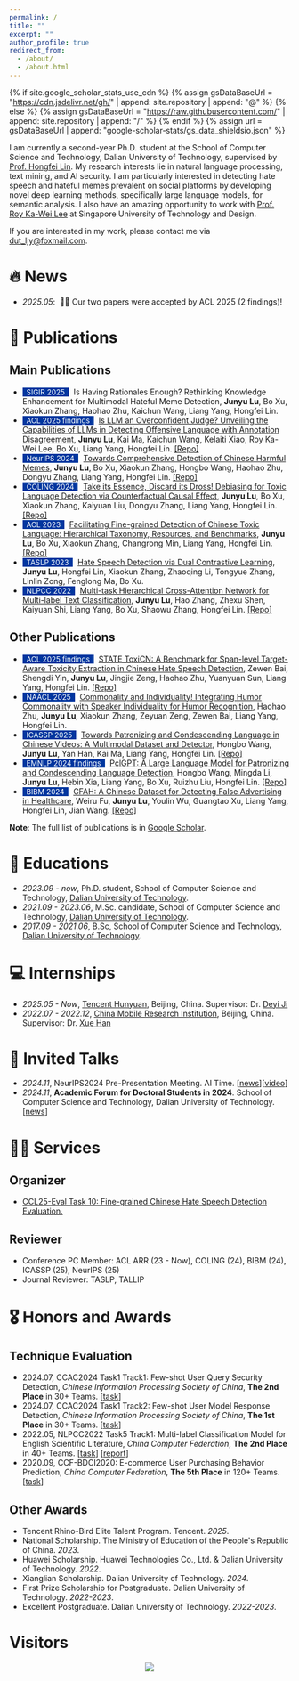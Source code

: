 ```yaml
---
permalink: /
title: ""
excerpt: ""
author_profile: true
redirect_from: 
  - /about/
  - /about.html
---
```


{% if site.google_scholar_stats_use_cdn %}
{% assign gsDataBaseUrl = "https://cdn.jsdelivr.net/gh/" | append: site.repository | append: "@" %}
{% else %}
{% assign gsDataBaseUrl = "https://raw.githubusercontent.com/" | append: site.repository | append: "/" %}
{% endif %}
{% assign url = gsDataBaseUrl | append: "google-scholar-stats/gs_data_shieldsio.json" %}

<span class='anchor' id='about-me'></span>


I am currently a second-year Ph.D. student at the School of Computer Science and Technology, Dalian University of Technology, supervised by [Prof. Hongfei Lin](https://scholar.google.com/citations?hl=zh-CN&user=kV68br0AAAAJ). 
My research interests lie in natural language processing, text mining, and AI security. 
I am particularly interested in detecting hate speech and hateful memes prevalent on social platforms by developing novel deep learning methods, specifically large language models, for semantic analysis.
I also have an amazing opportunity to work with [Prof. Roy Ka-Wei Lee](https://scholar.google.com/citations?user=uQxdOlsAAAAJ) at Singapore University of Technology and Design.

If you are interested in my work, please contact me via [dut_ljy@foxmail.com](dut_ljy@foxmail.com).


# 🔥 News
- *2025.05*: &nbsp;🎉🎉 Our two papers were accepted by ACL 2025 (2 findings)! 

# 📝 Publications 

<!-- for example -->
<!-- - <span style="display:inline-block; background-color:#00369F; color:#fff; padding:0px 7px; margin-right:5px; font-size:13px;">ACL 2024</span><span style="color:red">(Oral)</span> [GenTranslate: Large Language Models are Generative Multilingual Speech and Machine Translators](https://aclanthology.org/2024.acl-long.5.pdf), **<u>Yuchen Hu</u>**, Chen Chen, Chao-Han Huck Yang, Ruizhe Li, Dong Zhang, Zhehuai Chen, Eng Siong Chng. [[Code]](https://github.com/YUCHEN005/GenTranslate) [[Data]](https://huggingface.co/datasets/PeacefulData/HypoTranslate) -->

## Main Publications

- <span style="display:inline-block; background-color:#00369F; color:#fff; padding:0px 7px; margin-right:5px; font-size:13px;">SIGIR 2025</span> Is Having Rationales Enough? Rethinking Knowledge Enhancement for Multimodal Hateful Meme Detection, **Junyu Lu**, Bo Xu, Xiaokun Zhang, Haohao Zhu, Kaichun Wang, Liang Yang, Hongfei Lin.
- <span style="display:inline-block; background-color:#00369F; color:#fff; padding:0px 7px; margin-right:5px; font-size:13px;">ACL 2025 findings</span> [Is LLM an Overconfident Judge? Unveiling the Capabilities of LLMs in Detecting Offensive Language with Annotation Disagreement](https://arxiv.org/abs/2502.06207), **Junyu Lu**, Kai Ma, Kaichun Wang, Kelaiti Xiao, Roy Ka-Wei Lee, Bo Xu, Liang Yang, Hongfei Lin. [[Repo]](https://github.com/DUT-lujunyu/Disagreement)
- <span style="display:inline-block; background-color:#00369F; color:#fff; padding:0px 7px; margin-right:5px; font-size:13px;">NeurIPS 2024</span> [Towards Comprehensive Detection of Chinese Harmful Memes](https://arxiv.org/abs/2410.02378), **Junyu Lu**, Bo Xu, Xiaokun Zhang, Hongbo Wang, Haohao Zhu, Dongyu Zhang, Liang Yang, Hongfei Lin. [[Repo]](https://github.com/DUT-lujunyu/ToxiCN_MM)
- <span style="display:inline-block; background-color:#00369F; color:#fff; padding:0px 7px; margin-right:5px; font-size:13px;">COLING 2024</span> [Take its Essence, Discard its Dross! Debiasing for Toxic Language Detection via Counterfactual Causal Effect](https://aclanthology.org/2024.lrec-main.1353/), **Junyu Lu**, Bo Xu, Xiaokun Zhang, Kaiyuan Liu, Dongyu Zhang, Liang Yang, Hongfei Lin. [[Repo]](https://github.com/DUT-lujunyu/Debias)
- <span style="display:inline-block; background-color:#00369F; color:#fff; padding:0px 7px; margin-right:5px; font-size:13px;">ACL 2023</span> [Facilitating Fine-grained Detection of Chinese Toxic Language: Hierarchical Taxonomy, Resources, and Benchmarks](https://aclanthology.org/2023.acl-long.898.pdf), **Junyu Lu**, Bo Xu, Xiaokun Zhang, Changrong Min, Liang Yang, Hongfei Lin. [[Repo]](https://github.com/DUT-lujunyu/ToxiCN)
- <span style="display:inline-block; background-color:#00369F; color:#fff; padding:0px 7px; margin-right:5px; font-size:13px;">TASLP 2023</span> [Hate Speech Detection via Dual Contrastive Learning](https://ieeexplore.ieee.org/abstract/document/10180106), **Junyu Lu**, Hongfei Lin, Xiaokun Zhang, Zhaoqing Li, Tongyue Zhang, Linlin Zong, Fenglong Ma, Bo Xu. 
- <span style="display:inline-block; background-color:#00369F; color:#fff; padding:0px 7px; margin-right:5px; font-size:13px;">NLPCC 2022</span> [Multi-task Hierarchical Cross-Attention Network for Multi-label Text Classification](https://link.springer.com/chapter/10.1007/978-3-031-17189-5_13), **Junyu Lu**, Hao Zhang, Zhexu Shen, Kaiyuan Shi, Liang Yang, Bo Xu, Shaowu Zhang, Hongfei Lin. [[Repo]](https://github.com/DUT-lujunyu/MHCAN)

## Other Publications

- <span style="display:inline-block; background-color:#00369F; color:#fff; padding:0px 7px; margin-right:5px; font-size:13px;">ACL 2025 findings</span> [STATE ToxiCN: A Benchmark for Span-level Target-Aware Toxicity Extraction in Chinese Hate Speech Detection](https://arxiv.org/html/2501.15451v2), Zewen Bai, Shengdi Yin, **Junyu Lu**, Jingjie Zeng, Haohao Zhu, Yuanyuan Sun, Liang Yang, Hongfei Lin. [[Repo]](https://github.com/shenmeyemeifashengguo/STATE-ToxiCN)
- <span style="display:inline-block; background-color:#00369F; color:#fff; padding:0px 7px; margin-right:5px; font-size:13px;">NAACL 2025</span> [Commonality and Individuality! Integrating Humor Commonality with Speaker Individuality for Humor Recognition](https://aclanthology.org/2025.naacl-long.385/), Haohao Zhu, **Junyu Lu**, Xiaokun Zhang, Zeyuan Zeng, Zewen Bai, Liang Yang, Hongfei Lin.
- <span style="display:inline-block; background-color:#00369F; color:#fff; padding:0px 7px; margin-right:5px; font-size:13px;">ICASSP 2025</span> [Towards Patronizing and Condescending Language in Chinese Videos: A Multimodal Dataset and Detector](https://arxiv.org/abs/2409.05005), Hongbo Wang, **Junyu Lu**, Yan Han, Kai Ma, Liang Yang, Hongfei Lin. [[Repo]](https://github.com/dut-laowang/PCLMM)
- <span style="display:inline-block; background-color:#00369F; color:#fff; padding:0px 7px; margin-right:5px; font-size:13px;">EMNLP 2024 findings</span> [PclGPT: A Large Language Model for Patronizing and Condescending Language Detection](https://arxiv.org/abs/2409.05005), Hongbo Wang, Mingda Li, **Junyu Lu**, Hebin Xia, Liang Yang, Bo Xu, Ruizhu Liu, Hongfei Lin. [[Repo]](https://github.com/dut-laowang/emnlp24-PclGPT)
- <span style="display:inline-block; background-color:#00369F; color:#fff; padding:0px 7px; margin-right:5px; font-size:13px;">BIBM 2024</span> [CFAH: A Chinese Dataset for Detecting False Advertising in Healthcare](https://arxiv.org/abs/2409.05005), Weiru Fu, **Junyu Lu**, Youlin Wu, Guangtao Xu, Liang Yang, Hongfei Lin, Jian Wang. [[Repo]](https://github.com/FuWeiru/CFAH)


**Note**: The full list of publications is in [Google Scholar](https://scholar.google.com/citations?user=mMaIn0QAAAAJ&hl=zh-CN).

# 📖 Educations
- *2023.09 - now*, Ph.D. student, School of Computer Science and Technology, [Dalian University of Technology](https://www.dlut.edu.cn).
- *2021.09 - 2023.06*, M.Sc. candidate, School of Computer Science and Technology, [Dalian University of Technology](https://www.dlut.edu.cn).
- *2017.09 - 2021.06*, B.Sc, School of Computer Science and Technology, [Dalian University of Technology](https://www.dlut.edu.cn).


# 💻 Internships
- *2025.05 - Now*, [Tencent Hunyuan](https://www.tencent.com/), Beijing, China. Supervisor: Dr. [Deyi Ji](https://scholar.google.com/citations?hl=zh-CN&user=r9-7am4AAAAJ)
- *2022.07 - 2022.12*, [China Mobile Research Institution](http://cmri.chinamobile.com/), Beijing, China. Supervisor: Dr. [Xue Han](https://scholar.google.com/citations?hl=zh-CN&user=Rg4xqCgAAAAJ)


# 💬 Invited Talks
- *2024.11*, NeurIPS2024 Pre-Presentation Meeting. AI Time. [[news](https://mp.weixin.qq.com/s/pI64JxiMY_B1gQYp9h2jPw)][[video](https://www.bilibili.com/video/BV19hUUYdE2k)]
- *2024.11*, **Academic Forum for Doctoral Students in 2024**. School of Computer Science and Technology, Dalian University of Technology. [[news](https://mp.weixin.qq.com/s/b_Pa7PUG_dxToUaF3EbgAQ)]

# 🧑‍🔬 Services
## Organizer  
- [CCL25-Eval Task 10: Fine-grained Chinese Hate Speech Detection Evaluation.](https://tianchi.aliyun.com/competition/entrance/532298)
 
## Reviewer
- Conference PC Member: ACL ARR (23 - Now), COLING (24), BIBM (24), ICASSP (25), NeurIPS (25)
- Journal Reviewer: TASLP, TALLIP


# 🎖 Honors and Awards
## Technique Evaluation
- 2024.07, CCAC2024 Task1 Track1: Few-shot User Query Security Detection, _Chinese Information Processing Society of China_, **The 2nd Place** in 30+ Teams. [[task](https://github.com/rangwang/CCAC2024-FS_Moderation)]
- 2024.07, CCAC2024 Task1 Track2: Few-shot User Model Response Detection, _Chinese Information Processing Society of China_, **The 1st Place** in 30+ Teams. [[task](https://github.com/rangwang/CCAC2024-FS_Moderation)]
- 2022.05, NLPCC2022 Task5 Track1: Multi-label Classification Model for English Scientific Literature, _China Computer Federation_, **The 2nd Place** in 40+ Teams. [[task](http://tcci.ccf.org.cn/conference/2022/dldoc/NLPCC2022.SharedTask5.Guideline.pdf)] [[report](https://link.springer.com/chapter/10.1007/978-3-031-17189-5_13)]
- 2020.09, CCF-BDCI2020: E-commerce User Purchasing Behavior Prediction, _China Computer Federation_, **The 5th Place** in 120+ Teams. [[task](https://www.datafountain.cn/competitions/448)]

## Other Awards
- Tencent Rhino-Bird Elite Talent Program. Tencent. *2025*.
- National Scholarship. The Ministry of Education of the People's Republic of China. *2023*.
- Huawei Scholarship. Huawei Technologies Co., Ltd. & Dalian University of Technology. *2022*.
- Xianglian Scholarship. Dalian University of Technology. *2024*.
- First Prize Scholarship for Postgraduate. Dalian University of Technology. *2022-2023*.
- Excellent Postgraduate. Dalian University of Technology. *2022-2023*.

# Visitors
<!-- <script type="text/javascript" id="clustrmaps" src="//cdn.clustrmaps.com/map_v2.js?cl=ffffff&w=a&t=n&d=0ZVhiD0S7RJSzhyvpjJf3J71bQ62KTj9lerWE1VBMsY"></script> -->

<div style="text-align: center;">
    <a href="https://clustrmaps.com/site/1c273" title="Visit tracker">
        <img src="//clustrmaps.com/map_v2.png?cl=ffffff&w=500&t=n&d=0ZVhiD0S7RJSzhyvpjJf3J71bQ62KTj9lerWE1VBMsY" style="max-width: 50%;" />
    </a>
</div>
